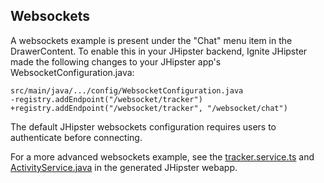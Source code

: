 ## Websockets

A websockets example is present under the "Chat" menu item in the DrawerContent. To enable this in your JHipster backend, Ignite JHipster made the following changes to your JHipster app's WebsocketConfiguration.java:

```text
src/main/java/.../config/WebsocketConfiguration.java
-registry.addEndpoint("/websocket/tracker")
+registry.addEndpoint("/websocket/tracker", "/websocket/chat")
```

The default JHipster websockets configuration requires users to authenticate before connecting.

For a more advanced websockets example, see the [tracker.service.ts][1] and [ActivityService.java][2] in the generated JHipster webapp.

[1]: https://github.com/jhipster/jhipster-sample-app-websocket/blob/master/src/main/webapp/app/core/tracker/tracker.service.ts
[2]: https://github.com/jhipster/jhipster-sample-app-websocket/blob/master/src/main/java/io/github/jhipster/sample/web/websocket/ActivityService.java
